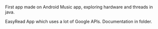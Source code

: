 First app made on Android
Music app, exploring hardware and threads in java.

EasyRead
App which uses a lot of Google APIs. Documentation in folder. 